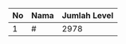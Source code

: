 | No | Nama            | Jumlah Level |
|----|-----------------|--------------|
| 1  | #    |    2978        |
